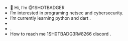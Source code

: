 - 👋 Hi, I’m @1SHOTBADGER
-  I’m interested in programing netsec and cybersecurity.
- I’m currently learning python and dart .
- 
- .
-  How to reach me 1SH0TBADG3R#8266 discord .

<!---
1SHOTBADGER/1SHOTBADGER is a ✨ special ✨ repository because its `README.md` (this file) appears on your GitHub profile.
You can click the Preview link to take a look at your changes.
--->

